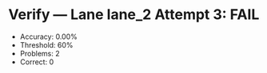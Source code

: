# Verify — Lane lane_2 Attempt 3: FAIL

- Accuracy: 0.00%
- Threshold: 60%
- Problems: 2
- Correct: 0